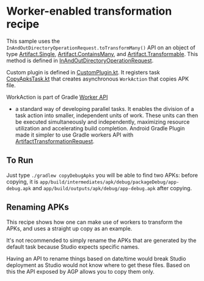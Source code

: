 # Worker-enabled transformation recipe

This sample uses the `InAndOutDirectoryOperationRequest.toTransformMany()` API on an object of type
[Artifact.Single](https://developer.android.com/reference/tools/gradle-api/current/com/android/build/api/artifact/Artifact.Single),
[Artifact.ContainsMany](https://developer.android.com/reference/tools/gradle-api/current/com/android/build/api/artifact/Artifact.ContainsMany),
and [Artifact.Transformable](https://developer.android.com/reference/tools/gradle-api/current/com/android/build/api/artifact/Artifact.Transformable).
This method is defined in [InAndOutDirectoryOperationRequest](https://developer.android.com/reference/tools/gradle-api/current/com/android/build/api/artifact/InAndOutDirectoryOperationRequest).

Custom plugin is defined in [CustomPlugin.kt](build-logic/plugins/src/main/kotlin/CustomPlugin.kt).
It registers task [CopyApksTask.kt](build-logic/plugins/src/main/kotlin/CopyApksTask.kt) that creates asynchronous
`WorkAction` that copies APK file.

WorkAction is part of Gradle [Worker API](https://docs.gradle.org/current/userguide/worker_api.html)
- a standard way of developing parallel tasks.
It enables the division of a task action into smaller, independent units of work.
These units can then be executed simultaneously and independently, maximizing resource utilization
and accelerating build completion. Android Gradle Plugin made it simpler to use Gradle workers API with
[ArtifactTransformationRequest](https://developer.android.com/reference/tools/gradle-api/8.2/com/android/build/api/artifact/ArtifactTransformationRequest).

## To Run
Just type `./gradlew copyDebugApks`
you will be able to find two APKs: before copying, it is
`app/build/intermediates/apk/debug/packageDebug/app-debug.apk`
and `app/build/outputs/apk/debug/app-debug.apk` after copying.

## Renaming APKs

This recipe shows how one can make use of workers to transform the APKs, and uses a straight up copy as an example.

It's not recommended to simply rename the APKs that are generated by the default task because Studio expects specific names.

Having an API to rename things based on date/time would break Studio deployment as Studio would not
know where to get these files. Based on this the API exposed by AGP allows you to copy them only.